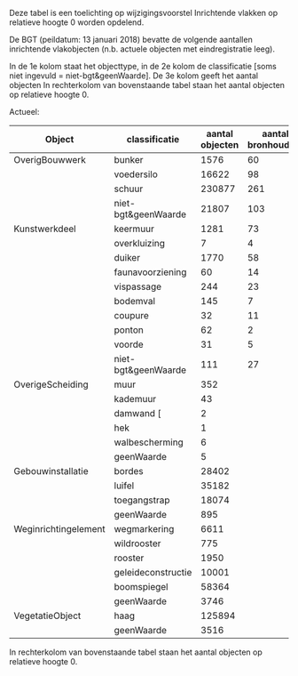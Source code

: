 Deze tabel is een toelichting op wijzigingsvoorstel Inrichtende vlakken op relatieve hoogte 0 worden opdelend.

De BGT (peildatum: 13 januari 2018) bevatte de volgende aantallen inrichtende vlakobjecten (n.b. actuele objecten met eindregistratie leeg).

In de 1e kolom staat het objecttype, in de 2e kolom de classificatie [soms niet ingevuld = niet-bgt&geenWaarde].
De 3e kolom geeft het aantal objecten
In rechterkolom van bovenstaande tabel staan het aantal objecten op relatieve hoogte 0.

Actueel:

|Object               | classificatie      | aantal objecten | aantal bronhouders |
|---------------------|--------------------|-----------------|--------------------|
|OverigBouwwerk       | bunker             |   1576          |                 60 |         
|                     | voedersilo         |  16622          |                 98 |
|                     | schuur             | 230877          |                261 |
|                     | niet-bgt&geenWaarde| 21807           |                103 |
|Kunstwerkdeel        | keermuur           |  1281           |                 73 |
|                     | overkluizing       |     7           |                 4 |
|                     | duiker             |  1770           |                58 |
|                     | faunavoorziening   |    60           |                14 |
|                     | vispassage         |   244           |                23 |
|                     | bodemval           |   145           |                 7 |  
|                     | coupure            |    32           |                11 |
|                     | ponton             |    62           |                 2 |
|                     | voorde             |    31           |                 5 |
|                     | niet-bgt&geenWaarde|   111           |                27 | 
|OverigeScheiding     | muur               |   352           |                 |
|                     | kademuur           |    43           |                 |
|                     | damwand [          |     2           |                 |
|                     | hek                |      1          |                 |
|					  | walbescherming     |     6           |                 |
|				      | geenWaarde         |     5           |                 |
|Gebouwinstallatie    | bordes             | 28402           |                 |
|                     | luifel             | 35182           |                 |
|                     | toegangstrap       | 18074           |                 |
|                     | geenWaarde         |   895           |                  |
|Weginrichtingelement | wegmarkering       |  6611           |                 |
|                     | wildrooster        |   775           |                 |
|                     | rooster            |  1950           |                 |
|                     | geleideconstructie | 10001           |                 |
|                     | boomspiegel        | 58364           |                 |
|                     | geenWaarde         | 3746            |                 |
|VegetatieObject      | haag               |125894           |                 |
|                     | geenWaarde         |  3516           |                 |

In rechterkolom van bovenstaande tabel staan het aantal objecten op relatieve hoogte 0.
